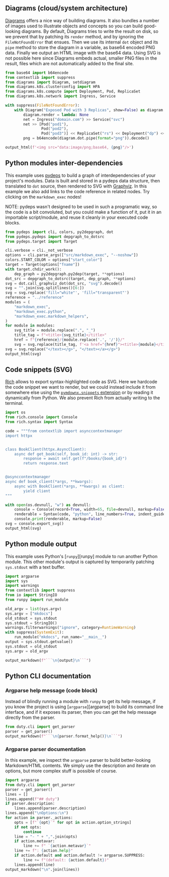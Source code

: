 ## Diagrams (cloud/system architecture)

[Diagrams](https://github.com/mingrammer/diagrams) offers a nice way of building
diagrams. It also bundles a number of images used to illustrate objects and concepts
so you can build good-looking diagrams. By default, Diagrams tries to write
the result on disk, so we prevent that by patching its `render` method,
and by ignoring the `FileNotFoundError` that ensues. Then we use its internal
`dot` object and its `pipe` method to store the diagram in a variable,
as base64 encoded PNG data. Finally we output an HTML image with the base64 data.
Using SVG is not possible here since Diagrams embeds actual, smaller PNG files
in the result, files which are not automatically added to the final site.

```python exec="true" show_source="tabbed-right" title="Diagrams"
from base64 import b64encode
from contextlib import suppress
from diagrams import Diagram, setdiagram
from diagrams.k8s.clusterconfig import HPA
from diagrams.k8s.compute import Deployment, Pod, ReplicaSet
from diagrams.k8s.network import Ingress, Service

with suppress(FileNotFoundError):
    with Diagram("Exposed Pod with 3 Replicas", show=False) as diagram:
        diagram.render = lambda: None
        net = Ingress("domain.com") >> Service("svc")
        net >> [Pod("pod1"),
                Pod("pod2"),
                Pod("pod3")] << ReplicaSet("rs") << Deployment("dp") << HPA("hpa")
        png = b64encode(diagram.dot.pipe(format="png")).decode()

output_html(f'<img src="data:image/png;base64, {png}"/>')
```

## Python modules inter-dependencies

This example uses [pydeps](https://github.com/thebjorn/pydeps) to build a graph
of interdependencies of your project's modules. Data is built and stored
in a pydeps data structure, then translated to `dot` source, then rendered to SVG
with [Graphviz](https://graphviz.org/). In this example we also add links
to the code reference in related nodes. Try clicking on the `markdown_exec` nodes!

NOTE: pydeps wasn't designed to be used in such a programatic way,
so the code is a bit convoluted, but you could make a function of it,
put it in an importable script/module, and reuse it cleanly in your executed
code blocks.

```python exec="true" show_source="tabbed-right" isolate="yes" title="pydeps module dependencies graph"
from pydeps import cli, colors, py2depgraph, dot
from pydeps.pydeps import depgraph_to_dotsrc
from pydeps.target import Target

cli.verbose = cli._not_verbose
options = cli.parse_args(["src/markdown_exec", "--noshow"])
colors.START_COLOR = options["start_color"]
target = Target(options["fname"])
with target.chdir_work():
    dep_graph = py2depgraph.py2dep(target, **options)
dot_src = depgraph_to_dotsrc(target, dep_graph, **options)
svg = dot.call_graphviz_dot(dot_src, "svg").decode()
svg = "".join(svg.splitlines()[6:])
svg = svg.replace('fill="white"', 'fill="transparent"')
reference = "../reference"
modules = (
    "markdown_exec",
    "markdown_exec.python",
    "markdown_exec.markdown_helpers",
)
for module in modules:
    svg_title = module.replace(".", "_")
    title_tag = f"<title>{svg_title}</title>"
    href = f"{reference}/{module.replace('.', '/')}/"
    svg = svg.replace(title_tag, f'<a href="{href}"><title>{module}</title>')
svg = svg.replace("</text></g>", "</text></a></g>")
output_html(svg)
```

## Code snippets (SVG)

[Rich](https://github.com/Textualize/rich) allows to export syntax-highlighted code as SVG.
Here we hardcode the code snippet we want to render, but we could instead include it
from somewhere else using the
[`pymdownx.snippets` extension](https://facelessuser.github.io/pymdown-extensions/extensions/snippets/)
or by reading it dynamically from Python.
We also prevent Rich from actually writing to the terminal.

```python exec="true" show_source="tabbed-right" title="Rich SVG code snippet"
import os
from rich.console import Console
from rich.syntax import Syntax

code = """from contextlib import asynccontextmanager
import httpx


class BookClient(httpx.AsyncClient):
    async def get_book(self, book_id: int) -> str:
        response = await self.get(f"/books/{book_id}")
        return response.text


@asynccontextmanager
async def book_client(*args, **kwargs):
    async with BookClient(*args, **kwargs) as client:
        yield client
"""

with open(os.devnull, "w") as devnull:
    console = Console(record=True, width=65, file=devnull, markup=False)
    renderable = Syntax(code, "python", line_numbers=True, indent_guides=True, theme="material")
    console.print(renderable, markup=False)
svg = console.export_svg()
output_html(svg)
```

## Python module output

This example uses Python's [`runpy`][runpy] module to run another
Python module. This other module's output is captured by temporarily
patching `sys.stdout` with a text buffer. 

```python exec="true" show_source="tabbed-right" isolate="yes" title="runpy and script/module output"
import argparse
import sys
import warnings
from contextlib import suppress
from io import StringIO
from runpy import run_module

old_argv = list(sys.argv)
sys.argv = ["mkdocs"]
old_stdout = sys.stdout
sys.stdout = StringIO()
warnings.filterwarnings("ignore", category=RuntimeWarning) 
with suppress(SystemExit):
    run_module("mkdocs", run_name="__main__")
output = sys.stdout.getvalue()
sys.stdout = old_stdout
sys.argv = old_argv

output_markdown(f"```\n{output}\n```")
```

## Python CLI documentation

### Argparse help message (code block)

Instead of blindly running a module with `runpy` to get its help message,
if you know the project is using [`argparse`][argparse] to build its command line
interface, and if it exposes its parser, then you can get the help message
directly from the parser.

```python exec="true" show_source="tabbed-right" isolate="yes" title="argparse parser help message"
from duty.cli import get_parser
parser = get_parser()
output_markdown(f"```\n{parser.format_help()}\n```")
```

### Argparse parser documentation

In this example, we inspect the `argparse` parser to build better-looking
Markdown/HTML contents. We simply use the description and iterate on options,
but more complex stuff is possible of course.

```python exec="true" show_source="tabbed-right" isolate="yes" title="CLI help using argparse parser"
import argparse
from duty.cli import get_parser
parser = get_parser()
lines = []
lines.append(f"## duty")
if parser.description:
    lines.append(parser.description)
lines.append("\nOptions:\n")
for action in parser._actions:
    opts = [f"`{opt}`" for opt in action.option_strings]
    if not opts:
        continue
    line = "- " + ",".join(opts)
    if action.metavar:
        line += f" `{action.metavar}`"
    line += f": {action.help}"
    if action.default and action.default != argparse.SUPPRESS:
        line += f"(default: {action.default})"
    lines.append(line)
output_markdown("\n".join(lines))
```
